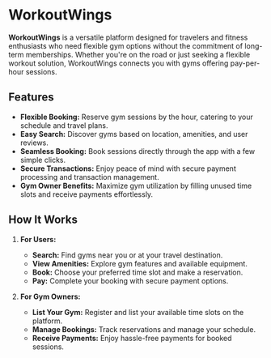 # WorkoutWings

**WorkoutWings** is a versatile platform designed for travelers and fitness enthusiasts who need flexible gym options without the commitment of long-term memberships. Whether you're on the road or just seeking a flexible workout solution, WorkoutWings connects you with gyms offering pay-per-hour sessions.

## Features

- **Flexible Booking:** Reserve gym sessions by the hour, catering to your schedule and travel plans.
- **Easy Search:** Discover gyms based on location, amenities, and user reviews.
- **Seamless Booking:** Book sessions directly through the app with a few simple clicks.
- **Secure Transactions:** Enjoy peace of mind with secure payment processing and transaction management.
- **Gym Owner Benefits:** Maximize gym utilization by filling unused time slots and receive payments effortlessly.

## How It Works

1. **For Users:**
   - **Search:** Find gyms near you or at your travel destination.
   - **View Amenities:** Explore gym features and available equipment.
   - **Book:** Choose your preferred time slot and make a reservation.
   - **Pay:** Complete your booking with secure payment options.

2. **For Gym Owners:**
   - **List Your Gym:** Register and list your available time slots on the platform.
   - **Manage Bookings:** Track reservations and manage your schedule.
   - **Receive Payments:** Enjoy hassle-free payments for booked sessions.


